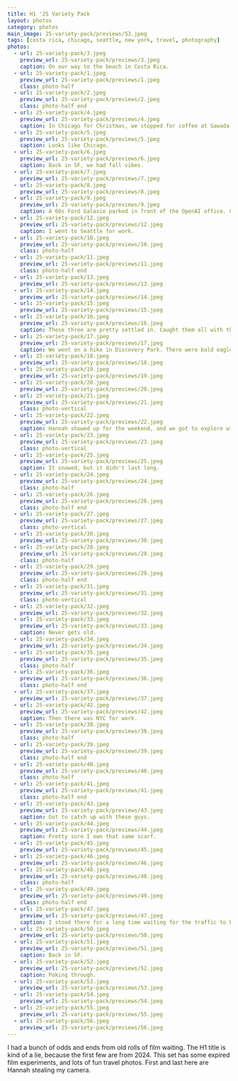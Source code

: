 ```yaml
---
title: H1 '25 Variety Pack
layout: photos
category: photos
main_image: 25-variety-pack/previews/53.jpeg
tags: [costa rica, chicago, seattle, new york, travel, photography]
photos:
  - url: 25-variety-pack/3.jpeg
    preview_url: 25-variety-pack/previews/3.jpeg
    caption: On our way to the beach in Costa Rica.
  - url: 25-variety-pack/1.jpeg
    preview_url: 25-variety-pack/previews/1.jpeg
    class: photo-half
  - url: 25-variety-pack/2.jpeg
    preview_url: 25-variety-pack/previews/2.jpeg
    class: photo-half end
  - url: 25-variety-pack/4.jpeg
    preview_url: 25-variety-pack/previews/4.jpeg
    caption: In Chicago for Christmas, we stopped for coffee at Sawada.
  - url: 25-variety-pack/5.jpeg
    preview_url: 25-variety-pack/previews/5.jpeg
    caption: Looks like Chicago.
  - url: 25-variety-pack/6.jpeg
    preview_url: 25-variety-pack/previews/6.jpeg
    caption: Back in SF, we had fall vibes.
  - url: 25-variety-pack/7.jpeg
    preview_url: 25-variety-pack/previews/7.jpeg
  - url: 25-variety-pack/8.jpeg
    preview_url: 25-variety-pack/previews/8.jpeg
  - url: 25-variety-pack/9.jpeg
    preview_url: 25-variety-pack/previews/9.jpeg
    caption: A 60s Ford Galaxie parked in front of the OpenAI office. Classic SF contrast between old and new.
  - url: 25-variety-pack/12.jpeg
    preview_url: 25-variety-pack/previews/12.jpeg
    caption: I went to Seattle for work.
  - url: 25-variety-pack/10.jpeg
    preview_url: 25-variety-pack/previews/10.jpeg
    class: photo-half
  - url: 25-variety-pack/11.jpeg
    preview_url: 25-variety-pack/previews/11.jpeg
    class: photo-half end
  - url: 25-variety-pack/13.jpeg
    preview_url: 25-variety-pack/previews/13.jpeg
  - url: 25-variety-pack/14.jpeg
    preview_url: 25-variety-pack/previews/14.jpeg
  - url: 25-variety-pack/15.jpeg
    preview_url: 25-variety-pack/previews/15.jpeg
  - url: 25-variety-pack/16.jpeg
    preview_url: 25-variety-pack/previews/16.jpeg
    caption: These three are pretty settled in. Caught them all with their eyes closed.
  - url: 25-variety-pack/17.jpeg
    preview_url: 25-variety-pack/previews/17.jpeg
    caption: We went on a hike in Discovery Park. There were bald eagles.
  - url: 25-variety-pack/18.jpeg
    preview_url: 25-variety-pack/previews/18.jpeg
  - url: 25-variety-pack/19.jpeg
    preview_url: 25-variety-pack/previews/19.jpeg
  - url: 25-variety-pack/20.jpeg
    preview_url: 25-variety-pack/previews/20.jpeg
  - url: 25-variety-pack/21.jpeg
    preview_url: 25-variety-pack/previews/21.jpeg
    class: photo-vertical
  - url: 25-variety-pack/22.jpeg
    preview_url: 25-variety-pack/previews/22.jpeg
    caption: Hannah showed up for the weekend, and we got to explore with Zach.
  - url: 25-variety-pack/23.jpeg
    preview_url: 25-variety-pack/previews/23.jpeg
    class: photo-vertical
  - url: 25-variety-pack/25.jpeg
    preview_url: 25-variety-pack/previews/25.jpeg
    caption: It snowed, but it didn't last long.
  - url: 25-variety-pack/24.jpeg
    preview_url: 25-variety-pack/previews/24.jpeg
    class: photo-half
  - url: 25-variety-pack/26.jpeg
    preview_url: 25-variety-pack/previews/26.jpeg
    class: photo-half end
  - url: 25-variety-pack/27.jpeg
    preview_url: 25-variety-pack/previews/27.jpeg
    class: photo-vertical
  - url: 25-variety-pack/30.jpeg
    preview_url: 25-variety-pack/previews/30.jpeg
  - url: 25-variety-pack/28.jpeg
    preview_url: 25-variety-pack/previews/28.jpeg
    class: photo-half
  - url: 25-variety-pack/29.jpeg
    preview_url: 25-variety-pack/previews/29.jpeg
    class: photo-half end
  - url: 25-variety-pack/31.jpeg
    preview_url: 25-variety-pack/previews/31.jpeg
    class: photo-vertical
  - url: 25-variety-pack/32.jpeg
    preview_url: 25-variety-pack/previews/32.jpeg
  - url: 25-variety-pack/33.jpeg
    preview_url: 25-variety-pack/previews/33.jpeg
    caption: Never gets old.
  - url: 25-variety-pack/34.jpeg
    preview_url: 25-variety-pack/previews/34.jpeg
  - url: 25-variety-pack/35.jpeg
    preview_url: 25-variety-pack/previews/35.jpeg
    class: photo-half
  - url: 25-variety-pack/36.jpeg
    preview_url: 25-variety-pack/previews/36.jpeg
    class: photo-half end
  - url: 25-variety-pack/37.jpeg
    preview_url: 25-variety-pack/previews/37.jpeg
  - url: 25-variety-pack/42.jpeg
    preview_url: 25-variety-pack/previews/42.jpeg
    caption: Then there was NYC for work.
  - url: 25-variety-pack/38.jpeg
    preview_url: 25-variety-pack/previews/38.jpeg
    class: photo-half
  - url: 25-variety-pack/39.jpeg
    preview_url: 25-variety-pack/previews/39.jpeg
    class: photo-half end
  - url: 25-variety-pack/40.jpeg
    preview_url: 25-variety-pack/previews/40.jpeg
    class: photo-half
  - url: 25-variety-pack/41.jpeg
    preview_url: 25-variety-pack/previews/41.jpeg
    class: photo-half end
  - url: 25-variety-pack/43.jpeg
    preview_url: 25-variety-pack/previews/43.jpeg
    caption: Got to catch up with these guys.
  - url: 25-variety-pack/44.jpeg
    preview_url: 25-variety-pack/previews/44.jpeg
    caption: Pretty sure I own that same scarf.
  - url: 25-variety-pack/45.jpeg
    preview_url: 25-variety-pack/previews/45.jpeg
  - url: 25-variety-pack/46.jpeg
    preview_url: 25-variety-pack/previews/46.jpeg
  - url: 25-variety-pack/48.jpeg
    preview_url: 25-variety-pack/previews/48.jpeg
    class: photo-half
  - url: 25-variety-pack/49.jpeg
    preview_url: 25-variety-pack/previews/49.jpeg
    class: photo-half end
  - url: 25-variety-pack/47.jpeg
    preview_url: 25-variety-pack/previews/47.jpeg
    caption: I stood there for a long time waiting for the traffic to be clear and take this photo. Honestly not worth it.
  - url: 25-variety-pack/50.jpeg
    preview_url: 25-variety-pack/previews/50.jpeg
  - url: 25-variety-pack/51.jpeg
    preview_url: 25-variety-pack/previews/51.jpeg
    caption: Back in SF.
  - url: 25-variety-pack/52.jpeg
    preview_url: 25-variety-pack/previews/52.jpeg
    caption: Poking through.
  - url: 25-variety-pack/53.jpeg
    preview_url: 25-variety-pack/previews/53.jpeg
  - url: 25-variety-pack/54.jpeg
    preview_url: 25-variety-pack/previews/54.jpeg
  - url: 25-variety-pack/55.jpeg
    preview_url: 25-variety-pack/previews/55.jpeg
  - url: 25-variety-pack/56.jpeg
    preview_url: 25-variety-pack/previews/56.jpeg
---
```


I had a bunch of odds and ends from old rolls of film waiting. The H1 title is kind of a lie, because the first few are from 2024. This set has some expired film experiments, and lots of fun travel photos. First and last here are Hannah stealing my camera.
